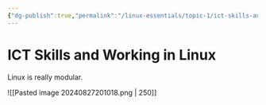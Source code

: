 ```yaml
---
{"dg-publish":true,"permalink":"/linux-essentials/topic-1/ict-skills-and-working-in-linux/"}
---
```


# ICT Skills and Working in Linux
Linux is really modular.

![[Pasted image 20240827201018.png \| 250]]